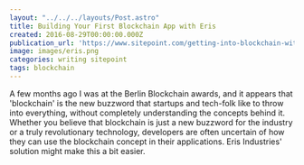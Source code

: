 ```yaml
---
layout: "../../../layouts/Post.astro"
title: Building Your First Blockchain App with Eris
created: 2016-08-29T00:00:00.000Z
publication_url: 'https://www.sitepoint.com/getting-into-blockchain-with-eris/'
image: images/eris.png
categories: writing sitepoint
tags: blockchain
---
```


A few months ago I was at the Berlin Blockchain awards, and it appears that 'blockchain' is the new buzzword that startups and tech-folk like to throw into everything, without completely understanding the concepts behind it. Whether you believe that blockchain is just a new buzzword for the industry or a truly revolutionary technology, developers are often uncertain of how they can use the blockchain concept in their applications. Eris Industries' solution might make this a bit easier.
